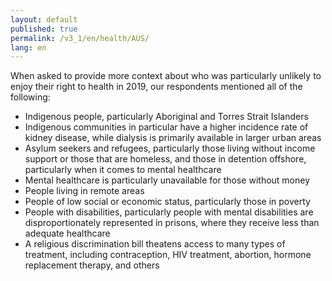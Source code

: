 ```yaml
---
layout: default
published: true
permalink: /v3_1/en/health/AUS/
lang: en
---
```

When asked to provide more context about who was particularly unlikely to enjoy their right to health in 2019, our respondents mentioned all of the following:  

- Indigenous people, particularly Aboriginal and Torres Strait Islanders 
- Indigenous communities in particular have a higher incidence rate of kidney disease, while dialysis is primarily available in larger urban areas 
- Asylum seekers and refugees, particularly those living without income support or those that are homeless, and those in detention offshore, particularly when it comes to mental healthcare
- Mental healthcare is particularly unavailable for those without money  
- People living in remote areas 
- People of low social or economic status, particularly those in poverty 
- People with disabilities, particularly people with mental disabilities are disproportionately represented in prisons, where they receive less than adequate healthcare 
- A religious discrimination bill theatens access to many types of treatment, including contraception, HIV treatment, abortion, hormone replacement therapy, and others

